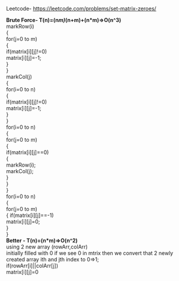 Leetcode- https://leetcode.com/problems/set-matrix-zeroes/

**Brute Force- T(n)=(n*m)*(n+m)+(n*m)=>O(n^3)**\
markRow(i)\
{\
  for(j=0 to m)\
  {\
    if(matrix[i][j]!=0)\
      matrix[i][j]=-1;\
  }\
}\
markCol(j)\
{\
  for(i=0 to n)\
  {\
    if(matrix[i][j]!=0)\
      matrix[i][j]=-1;\
  }\
}\
for(i=0 to n)\
{\
  for(j=0 to m)\
  {\
    if(matrix[i][j]==0)\
    {\
      markRow(i);\
      markCol(j);\
    }\
  }\
}\
for(i=0 to n)\
{\
  for(j=0 to m)\
  { if(matrix[i][j]==-1)\
      matrix[i][j]=0;\
  }\
}\
**Better - T(n)=(n*m)=>O(n^2)**\
using 2 new array (rowArr,colArr)\
initially filled with 0 if we see 0 in mtrix then we convert that 2 newly created array ith and jth index to 0=>1;\
if(rowArr[i]||colArr[j])\
  matrix[i][j]=0
